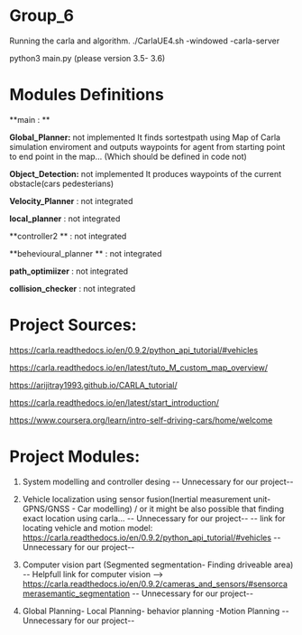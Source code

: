 # Group_6
Running the carla and algorithm.
./CarlaUE4.sh -windowed -carla-server

python3 main.py (please version 3.5- 3.6)


# Modules Definitions

**main : ** 

**Global_Planner:** not implemented
  It finds sortestpath using Map of Carla simulation enviroment and outputs waypoints for agent from starting point to end point in the map... (Which should be defined in code not)

**Object_Detection:** not implemented
 It produces waypoints of the current obstacle(cars pedesterians)

**Velocity_Planner** : not  integrated

**local_planner** : not integrated

**controller2 ** : not integrated 

**behevioural_planner ** : not integrated 

**path_optimiizer** : not integrated 

**collision_checker** : not integrated



#  Project Sources:
https://carla.readthedocs.io/en/0.9.2/python_api_tutorial/#vehicles

https://carla.readthedocs.io/en/latest/tuto_M_custom_map_overview/

https://arijitray1993.github.io/CARLA_tutorial/

https://carla.readthedocs.io/en/latest/start_introduction/


https://www.coursera.org/learn/intro-self-driving-cars/home/welcome

# Project Modules:

1. System modelling and controller desing -- Unnecessary for our project--
2. Vehicle localization using sensor fusion(Inertial measurement unit- GPNS/GNSS - Car modelling) / or it might be also possible that finding exact location using  carla... -- Unnecessary for our project--
-- link for locating vehicle and motion model:
https://carla.readthedocs.io/en/0.9.2/python_api_tutorial/#vehicles
-- Unnecessary for our project--

3. Computer vision part (Segmented segmentation- Finding driveable area)
  -- Helpfull link for computer vision --> https://carla.readthedocs.io/en/0.9.2/cameras_and_sensors/#sensorcamerasemantic_segmentation
-- Unnecessary for our project--
4. Global Planning- Local Planning- behavior planning  -Motion Planning
-- Unnecessary for our project--



